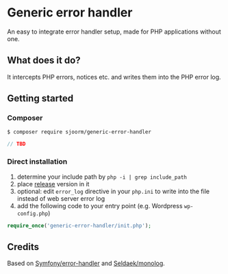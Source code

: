 # Generic error handler

An easy to integrate error handler setup, made for PHP applications without one.

## What does it do?

It intercepts PHP errors, notices etc. and writes them into the PHP error log.

## Getting started

### Composer
```shell script
$ composer require sjoorm/generic-error-handler
```

```php
// TBD
```

### Direct installation

1. determine your include path by `php -i | grep include_path`
1. place [release](https://github.com/sjoorm/generic-error-handler/releases/latest) version in it
1. optional: edit `error_log` directive in your `php.ini` to write into the file instead of web server error log
1. add the following code to your entry point (e.g. Wordpress `wp-config.php`)
```php
require_once('generic-error-handler/init.php');
```

## Credits

Based on [Symfony/error-handler](http://github.com/symfony/error-handler) and [Seldaek/monolog](https://github.com/Seldaek/monolog).
